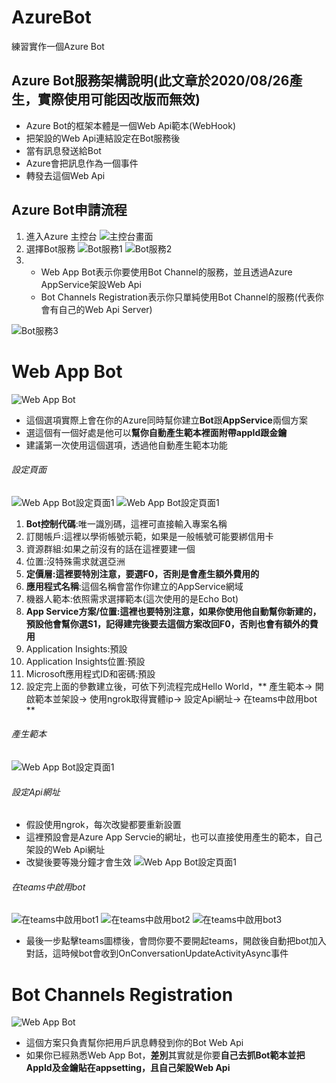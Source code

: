# AzureBot
練習實作一個Azure Bot


## Azure Bot服務架構說明(此文章於2020/08/26產生，實際使用可能因改版而無效)
* Azure Bot的框架本體是一個Web Api範本(WebHook)
* 把架設的Web Api連結設定在Bot服務後
* 當有訊息發送給Bot
* Azure會把訊息作為一個事件
* 轉發去這個Web Api


## Azure Bot申請流程
1. 進入Azure 主控台
![主控台畫面](/picture/01.JPG)
2. 選擇Bot服務
![Bot服務1](/picture/02.JPG)
![Bot服務2](/picture/03.JPG)
3. * Web App Bot表示你要使用Bot Channel的服務，並且透過Azure AppService架設Web Api
   * Bot Channels Registration表示你只單純使用Bot Channel的服務(代表你會有自己的Web Api Server)

![Bot服務3](/picture/04.JPG)

# Web App Bot
![Web App Bot](/picture/05.JPG)

* 這個選項實際上會在你的Azure同時幫你建立**Bot**跟**AppService**兩個方案
* 選這個有一個好處是他可以**幫你自動產生範本裡面附帶appId跟金鑰**
* 建議第一次使用這個選項，透過他自動產生範本功能




###### 設定頁面
![Web App Bot設定頁面1](/picture/07.JPG)
![Web App Bot設定頁面1](/picture/08.JPG)

1. **Bot控制代碼**:唯一識別碼，這裡可直接輸入專案名稱
2. 訂閱帳戶:這裡以學術帳號示範，如果是一般帳號可能要綁信用卡
3. 資源群組:如果之前沒有的話在這裡要建一個
4. 位置:沒特殊需求就選亞洲
5. **定價層:這裡要特別注意，要選F0，否則是會產生額外費用的**
6. **應用程式名稱**:這個名稱會當作你建立的AppService網域
7. 機器人範本:依照需求選擇範本(這次使用的是Echo Bot)
8. **App Service方案/位置:這裡也要特別注意，如果你使用他自動幫你新建的，預設他會幫你選S1，記得建完後要去這個方案改回F0，否則也會有額外的費用**
9. Application Insights:預設
10. Application Insights位置:預設
11. Microsoft應用程式ID和密碼:預設
12. 設定完上面的參數建立後，可依下列流程完成Hello World，** 產生範本-> 開啟範本並架設-> 使用ngrok取得實體ip-> 設定Api網址-> 在teams中啟用bot **




###### 產生範本
![Web App Bot設定頁面1](/picture/09.JPG)



###### 設定Api網址
* 假設使用ngrok，每次改變都要重新設置
* 這裡預設會是Azure App Servcie的網址，也可以直接使用產生的範本，自己架設的Web Api網址
* 改變後要等幾分鐘才會生效
![Web App Bot設定頁面1](/picture/10.JPG)



###### 在teams中啟用bot
![在teams中啟用bot1](/picture/11.JPG)
![在teams中啟用bot2](/picture/12.JPG)
![在teams中啟用bot3](/picture/13.JPG)
* 最後一步點擊teams圖標後，會問你要不要開起teams，開啟後自動把bot加入對話，這時候bot會收到OnConversationUpdateActivityAsync事件
# Bot Channels Registration
![Web App Bot](/picture/06.JPG)
* 這個方案只負責幫你把用戶訊息轉發到你的Bot Web Api
* 如果你已經熟悉Web App Bot，**差別**其實就是你要**自己去抓Bot範本並把AppId及金鑰貼在appsetting，且自己架設Web Api**

